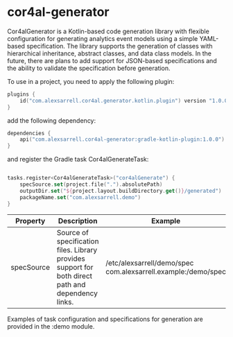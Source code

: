 # cor4al-generator

Cor4alGenerator is a Kotlin-based code generation library with flexible configuration for generating analytics event models using a simple YAML-based specification. The library supports the generation of classes with hierarchical inheritance, abstract classes, and data class models. In the future, there are plans to add support for JSON-based specifications and the ability to validate the specification before generation.

To use in a project, you need to apply the following plugin:

```kotlin
plugins {
    id("com.alexsarrell.cor4al.generator.kotlin.plugin") version "1.0.0"
}
```

add the following dependency:

```kotlin
dependencies {
    api("com.alexsarrell.cor4al-generator:gradle-kotlin-plugin:1.0.0")
}
```

and register the Gradle task Cor4alGenerateTask:
```kotlin

tasks.register<Cor4alGenerateTask>("cor4alGenerate") {
    specSource.set(project.file(".").absolutePath)
    outputDir.set("${project.layout.buildDirectory.get()}/generated")
    packageName.set("com.alexsarrell.demo")
}
```

| Property   | Description                                                                                        | Example                                                           |
|------------|----------------------------------------------------------------------------------------------------|-------------------------------------------------------------------|
| specSource | Source of specification files. Library provides support for both direct path and dependency links. | /etc/alexsarrell/demo/spec<br/>com.alexsarrell.example:/demo/spec |

Examples of task configuration and specifications for generation are provided in the :demo module.